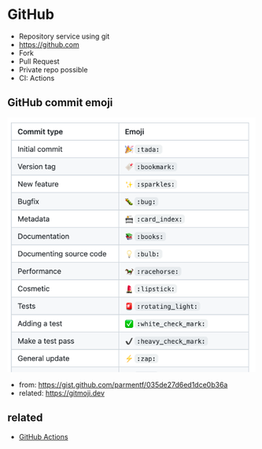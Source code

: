 # GitHub
* Repository service using git
* https://github.com
* Fork
* Pull Request
* Private repo possible
* CI: Actions

## GitHub commit emoji
<img src="images/gitmoji.png" alt="gitmoji" class="img">

* from: https://gist.github.com/parmentf/035de27d6ed1dce0b36a
* related: https://gitmoji.dev

## related
* [GitHub Actions](/mib/github/actions)
